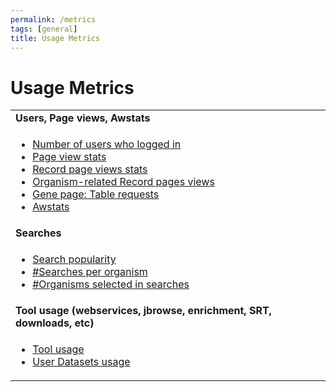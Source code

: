 ```yaml
---
permalink: /metrics
tags: [general]
title: Usage Metrics
---
```

<h1>Usage Metrics</h1>

<div class="static-content">

<table border="0" cellpadding="2" cellspacing="0" width="100%">

<tr><td><b>Users, Page views, Awstats</b></td></tr>
<tr><td><ul>
  <li><a href="/a/app/search/metrics/LoginStats">Number of users who logged in</a></li>
  <li><a href="/a/app/search/metrics/PageViewStats">Page view stats</a></li>
  <li><a href="/a/app/search/metrics/RecordPageViewsStats">Record page views stats</a></li>
  <li><a href="/a/app/search/metrics/OrgPageViewMetrics">Organism-related Record pages views</a></li>
  <li><a href="/a/app/search/metrics/GenePageTableMetrics">Gene page: Table requests</a></li>
  <li><a href="/a/app/search/metrics/Awstats">Awstats</a></li>
</ul></td></tr>

<tr><td><b>Searches</b></td></tr>
<tr><td><ul>
  <li><a href="/a/app/search/metrics/SearchMetrics">Search popularity</a></li>
  <li><a href="/a/app/search/metrics/OrgParamNameMetrics">#Searches per organism</a></li>
  <li><a href="/a/app/search/metrics/OrgParamCountMetrics">#Organisms selected in searches</a></li>
</ul></td></tr>

<tr><td><b>Tool usage (webservices, jbrowse, enrichment, SRT, downloads, etc)</b></td></tr>
<tr><td><ul>
  <li><a href="/a/app/search/metrics/ToolMetrics">Tool usage</a></li>
  <li><a href="/a/app/search/metrics/UserDatasets">User Datasets usage</a></li>
</ul></td></tr>


</table>


</div>
